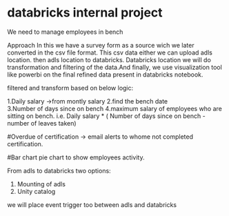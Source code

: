 # databricks internal project

We need to manage employees in bench

Approach
In this we have a survey form as a source wich we later converted in the csv file format. This csv data either we can upload adls location. then adls location to databricks. Databricks location we will do transformation and filtering of the data.And finally, we use visualization tool like powerbi on the final refined data present in databricks notebook. 

filtered and transform based on below logic:

1.Daily salary ->from montly salary
2.find the bench date  
3.Number of days since on bench
4.maximum salary of employees who are sitting on bench. i.e. Daily salary * ( Number of days since on bench - number of leaves taken) 

#Overdue of certification -> email alerts to whome not completed certification. 

#Bar chart pie chart to show employees activity.

From adls to databricks two options:
1. Mounting of adls 
2. Unity catalog

we will place event trigger too between adls and databricks
